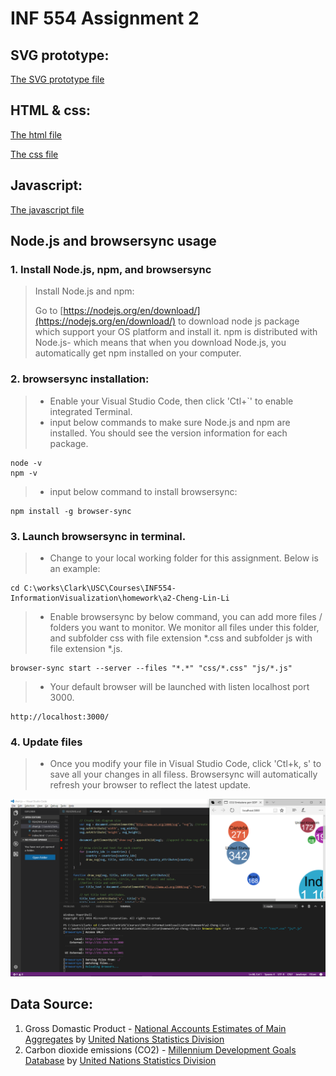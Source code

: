 # INF 554 Assignment 2

## SVG prototype:
[The SVG prototype file](https://github.com/INF554Fall17/a2-Cheng-Lin-Li/blob/master/prototype.svg?short_path=a9581bf)

## HTML & css:
[The html file](https://github.com/INF554Fall17/a2-Cheng-Lin-Li/blob/master/index.html)

[The css file](https://github.com/INF554Fall17/a2-Cheng-Lin-Li/blob/master/css/style.css)

## Javascript:
[The javascript file](https://github.com/INF554Fall17/a2-Cheng-Lin-Li/blob/master/js/chart.js)

## Node.js and browsersync usage

### 1. Install Node.js, npm, and browsersync

>Install Node.js and npm:
>
>Go to [https://nodejs.org/en/download/](https://nodejs.org/en/download/) to download node js package which support your OS platform and install it. npm is distributed with Node.js- which means that when you download Node.js, you automatically get npm installed on your computer.

### 2. browsersync installation:
>
> * Enable your Visual Studio Code, then click 'Ctl+`' to enable integrated Terminal.
> * input below commands to make sure Node.js and npm are installed. You should see the version information for each package.
```
node -v
npm -v
```
> * input below command to install browsersync:
```
npm install -g browser-sync
```
### 3. Launch browsersync in terminal.
> * Change to your local working folder for this assignment. Below is an example:
```
cd C:\works\Clark\USC\Courses\INF554-InformationVisualization\homework\a2-Cheng-Lin-Li
```
> * Enable browsersync by below command, you can add more files / folders you want to monitor. We monitor all files under this folder, and subfolder css with file extension *.css and subfolder js with file extension *.js.
```
browser-sync start --server --files "*.*" "css/*.css" "js/*.js"
```
> * Your default browser will be launched with listen localhost port 3000.
```
http://localhost:3000/
```
### 4. Update files
> * Once you modify your file in Visual Studio Code, click 'Ctl+k, s' to save all your changes in all filess. Browsersync will automatically refresh your browser to reflect the latest update.

![Node.js and browsersync usage screenshoot for reference.](image/screenshoot.png "Model Architecture")

## Data Source:
1. Gross Domastic Product - [National Accounts Estimates of Main Aggregates](http://data.un.org/Data.aspx?d=SNAAMA&f=grID%3a101%3bcurrID%3aUSD%3bpcFlag%3a0%3bitID%3a9) by [United Nations Statistics Division](https://unstats.un.org/home/)
2. Carbon dioxide emissions (CO2) - [Millennium Development Goals Database](http://data.un.org/Data.aspx?q=CO2&d=MDG&f=seriesRowID%3a749#MDG) by [United Nations Statistics Division](https://unstats.un.org/home/)
